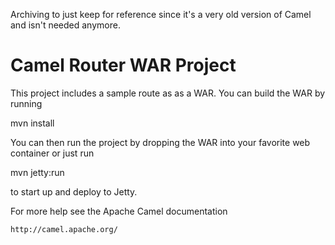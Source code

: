 Archiving to just keep for reference since it's a very old version of Camel and isn't needed anymore.

Camel Router WAR Project
========================

This project includes a sample route as as a WAR.
You can build the WAR by running

mvn install

You can then run the project by dropping the WAR into your 
favorite web container or just run

mvn jetty:run

to start up and deploy to Jetty.

For more help see the Apache Camel documentation

    http://camel.apache.org/

